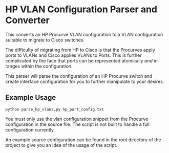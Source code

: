 # HP VLAN Configuration Parser and Converter

This converts an HP Procurve VLAN configuration to a VLAN configuration suitable to migrate to Cisco switches.

The difficulty of migrating from HP to Cisco is that the Procurves apply ports to VLANs and Cisco applies VLANs to Ports.  This is further complicated by the face that ports can be represented atomically *and* in ranges within the configuration.  

This parser will parse the configuration of an HP Procurve switch and create interface configuration for you to further manipulate to your desires.

## Example Usage

`python parse_hp_vlans.py hp_port_config.txt`

You must only use the vlan configuration snippet from the Procurve configuration in the source file.  The script is not built to handle a full configuration currently.

An example source configuration can be found in the root directory of the project to give you an idea of the usage of the script.